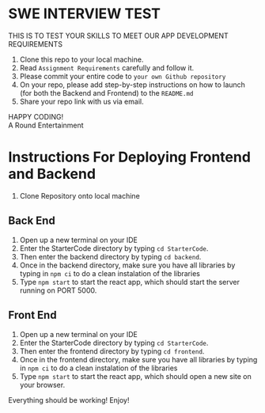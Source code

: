 # SWE INTERVIEW TEST 
THIS IS TO TEST YOUR SKILLS TO MEET OUR APP DEVELOPMENT REQUIREMENTS

1. Clone this repo to your local machine.
2. Read `Assignment Requirements` carefully and follow it.
4. Please commit your entire code to `your own Github repository` 
5. On your repo, please add step-by-step instructions on how to launch (for both the Backend and Frontend) to the `README.md`
6. Share your repo link with us via email.

HAPPY CODING! </br>
A Round Entertainment


# Instructions For Deploying Frontend and Backend

1. Clone Repository onto local machine

## Back End
1. Open up a new terminal on your IDE
2. Enter the StarterCode directory by typing `cd StarterCode`.
3. Then enter the backend directory by typing `cd backend`.
4. Once in the backend directory, make sure you have all libraries by typing in `npm ci` to do a clean instalation of the libraries
5. Type `npm start` to start the react app, which should start the server running on PORT 5000.

## Front End
1. Open up a new terminal on your IDE
2. Enter the StarterCode directory by typing `cd StarterCode`.
3. Then enter the frontend directory by typing `cd frontend`.
4. Once in the frontend directory, make sure you have all libraries by typing in `npm ci` to do a clean instalation of the libraries
5. Type `npm start` to start the react app, which should open a new site on your browser.

Everything should be working! Enjoy!